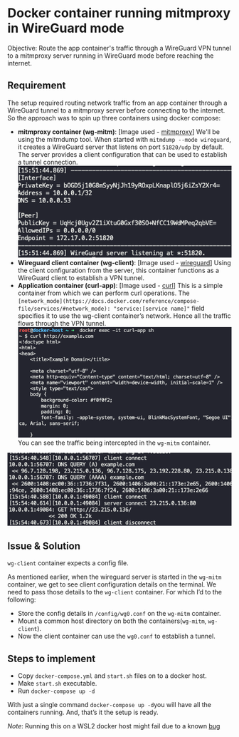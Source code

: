 # Docker container running mitmproxy in WireGuard mode

Objective: Route the app container's traffic through a WireGuard VPN tunnel to a mitmproxy server running in WireGuard mode before reaching the internet.

## Requirement

The setup required routing network traffic from an app container through a WireGuard tunnel to a mitmproxy server before connecting to the internet. So the approach was to spin up three containers using docker compose:

- **mitmproxy container (wg-mitm)**: [Image used - [mitmproxy](https://hub.docker.com/r/mitmproxy/mitmproxy/)] We'll be using the mitmdump tool. When started with `mitmdump --mode wireguard`, it creates a WireGuard server that listens on port `51820/udp` by default. The server provides a client configuration that can be used to establish a tunnel connection.
  <img src="/Assets/mitm_wg_ss/1.png">
- **Wireguard client container (wg-client)**: [Image used - [wireguard](https://hub.docker.com/r/linuxserver/wireguard)] Using the client configuration from the server, this container functions as a WireGuard client to establish a VPN tunnel.
- **Application container (curl-app)**: [Image used - [curl](https://hub.docker.com/r/curlimages/curl)] This is a simple container from which we can perform curl operations. The `[network_mode](https://docs.docker.com/reference/compose-file/services/#network_mode): "service:[service name]"` field specifies it to use the wg-client container’s network. Hence all the traffic flows through the VPN tunnel.
  <img src="/Assets/mitm_wg_ss/2.png">
You can see the traffic being intercepted in the `wg-mitm` container.
<img src="/Assets/mitm_wg_ss/3.png">

## Issue & Solution

`wg-client` container expects a config file.

As mentioned earlier, when the wireguard server is started in the `wg-mitm` container, we get to see client configuration details on the terminal. We need to pass those details to the `wg-client` container. For which I’d to the following:

- Store the config details in `/config/wg0.conf` on the `wg-mitm` container.
- Mount a common host directory on both the containers(`wg-mitm`, `wg-client`).
- Now the client container can use the `wg0.conf` to establish a tunnel.

## Steps to implement
- Copy `docker-compose.yml` and `start.sh` files on to a docker host.
- Make `start.sh` executable.
- Run `docker-compose up -d`

With just a single command `docker-compose up -d`you will have all the containers running. And, that’s it the setup is ready.

*Note*: Running this on a WSL2 docker host might fail due to a known [bug](https://github.com/linuxserver/docker-wireguard/issues/252)